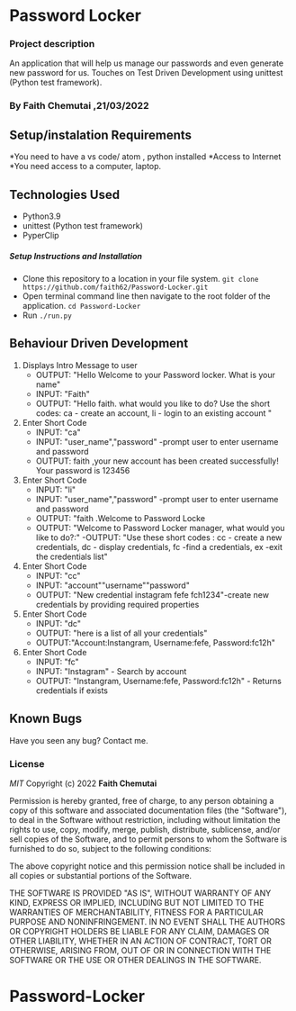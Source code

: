 # Password Locker
### Project description

An application that will help us manage our passwords and even generate new password for us. Touches on Test Driven Development using unittest (Python test framework).

### By Faith Chemutai ,21/03/2022
## Setup/instalation Requirements
*You need to have a vs code/ atom , python installed
*Access to Internet
*You need access to a computer, laptop.

## Technologies Used

- Python3.9
- unittest (Python test framework)
- PyperClip

##### Setup Instructions and Installation

- Clone this repository to a location in your file system. `git clone https://github.com/faith62/Password-Locker.git`
- Open terminal command line then navigate to the root folder of the application. `cd Password-Locker`
- Run `./run.py` 


## Behaviour Driven Development

1. Displays Intro Message to user
    - OUTPUT: "Hello Welcome to your Password locker. What is your name"
   - INPUT: "Faith"
   - OUTPUT: "Hello faith. what would you like to do? 
    Use the short codes: ca - create an account, li - login to an existing account "
2. Enter Short Code
   - INPUT: "ca"
   - INPUT: "user_name","password" -prompt user to enter username and password
   - OUTPUT: faith ,your new account has been created successfully! Your password is 123456 
3. Enter Short Code
   - INPUT: "li" 
   - INPUT: "user_name","password" -prompt user to enter username and password
   - OUTPUT: "faith .Welcome to Password Locke
   - OUTPUT: "Welcome to Password Locker manager, what would you like to do?:"
   -OUTPUT: "Use these short codes : cc - create a new credentials, dc - display credentials, fc -find a credentials, ex -exit the credentials list"
4. Enter Short Code
   - INPUT: "cc"
   - INPUT: "account""username""password"
   - OUTPUT: "New credential instagram fefe fch1234"-create new credentials by providing required properties
5. Enter Short Code
   - INPUT: "dc" 
   - OUTPUT: "here is a list of all your credentials"
   - OUTPUT:"Account:Instangram, Username:fefe, Password:fc12h"
4. Enter Short Code
   - INPUT: "fc"
   - INPUT: "Instagram" - Search by account
   - OUTPUT: "Instangram, Username:fefe, Password:fc12h" - Returns credentials if exists

## Known Bugs

Have you seen any bug? Contact me.
### License

*MIT*
Copyright (c) 2022 **Faith Chemutai**

Permission is hereby granted, free of charge, to any person obtaining a copy of this software and associated documentation files (the "Software"), to deal in the Software without restriction, including without limitation the rights to use, copy, modify, merge, publish, distribute, sublicense, and/or sell copies of the Software, and to permit persons to whom the Software is furnished to do so, subject to the following conditions:

The above copyright notice and this permission notice shall be included in all copies or substantial portions of the Software.

THE SOFTWARE IS PROVIDED "AS IS", WITHOUT WARRANTY OF ANY KIND, EXPRESS OR IMPLIED, INCLUDING BUT NOT LIMITED TO THE WARRANTIES OF MERCHANTABILITY, FITNESS FOR A PARTICULAR PURPOSE AND NONINFRINGEMENT. IN NO EVENT SHALL THE AUTHORS OR COPYRIGHT HOLDERS BE LIABLE FOR ANY CLAIM, DAMAGES OR OTHER LIABILITY, WHETHER IN AN ACTION OF CONTRACT, TORT OR OTHERWISE, ARISING FROM, OUT OF OR IN CONNECTION WITH THE SOFTWARE OR THE USE OR OTHER DEALINGS IN THE SOFTWARE.
# Password-Locker
